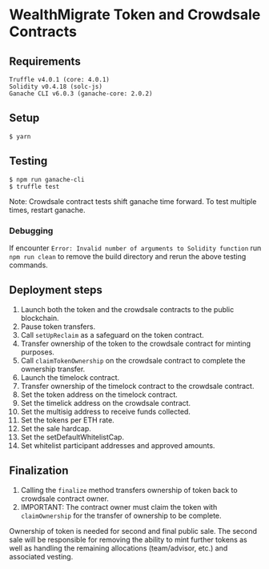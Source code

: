 # WealthMigrate Token and Crowdsale Contracts


## Requirements

```{sh}
Truffle v4.0.1 (core: 4.0.1)
Solidity v0.4.18 (solc-js)
Ganache CLI v6.0.3 (ganache-core: 2.0.2)
```


## Setup

```{sh}
$ yarn
```

## Testing

```
$ npm run ganache-cli
$ truffle test
```

Note: Crowdsale contract tests shift ganache time forward. To test multiple times, restart ganache.

### Debugging

If encounter `Error: Invalid number of arguments to Solidity function` run `npm run clean` to remove the build directory and rerun the above testing commands.


## Deployment steps


  1. Launch both the token and the crowdsale contracts to the public blockchain.
  2. Pause token transfers.
  3. Call `setUpReclaim` as a safeguard on the token contract.
  3. Transfer ownership of the token to the crowdsale contract for minting purposes.
  4. Call `claimTokenOwnership` on the crowdsale contract to complete the ownership transfer.
  5. Launch the timelock contract.
  6. Transfer ownership of the timelock contract to the crowdsale contract.
  7. Set the token address on the timelock contract.
  8. Set the timelick address on the crowdsale contract.
  9. Set the multisig address to receive funds collected.
  10. Set the tokens per ETH rate.
  11. Set the sale hardcap.
  12. Set the setDefaultWhitelistCap.
  13. Set whitelist participant addresses and approved amounts.

## Finalization

  1. Calling the `finalize` method transfers ownership of token back to crowdsale contract owner.
  2. IMPORTANT: The contract owner must claim the token with `claimOwnership` for the transfer of ownership to be complete.

Ownership of token is needed for second and final public sale. The second sale will be responsible for removing the ability to mint further tokens as well as handling the remaining allocations (team/advisor, etc.) and associated vesting.
